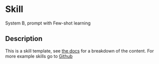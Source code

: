 # Skill
System B, prompt with Few-shot learning

## Description
This is a skill template, see [the docs](https://docs.furhat.io/skills/#the-contents-of-a-skill) for a breakdown of the content. 
For more example skills go to [Github](https://github.com/afilfarhan/MultiModaAgent/)
